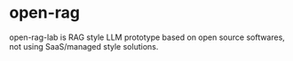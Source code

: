# open-rag
open-rag-lab is RAG style LLM prototype based on open source softwares, not using SaaS/managed style solutions.

